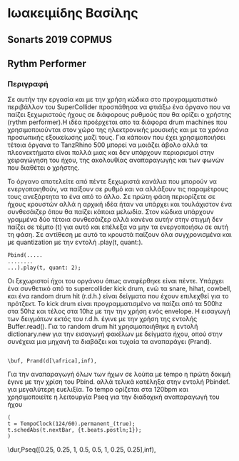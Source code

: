 # Ιωακειμίδης Βασίλης 
## Sonarts 2019 COPMUS
## Rythm Performer 


### Περιγραφή 
Σε αυτήν την εργασία και με την χρήση κώδικα στο προγραμματιστικό περιβάλλον του SuperCollider προσπάθησα να φτιάξω ένα όργανο που να παίζει ξεχωριστούς ήχους σε διάφορους ρυθμούς που θα ορίζει ο χρήστης (rythm performer).Η ιδέα προέρχεται απο τα διάφορα drum machines που χρησιμοποιούνται στον χώρο της ηλεκτρονικής μουσικής και με τα χρόνια προσωπικής εξοικείωσης  μαζί τους. Για κάποιον που έχει χρησιμοποιήσει τέτοια όργανα  το TanzRhino 500 μπορεί να μοιάζει άβολο αλλά τα πλεονεκτήματα είναι πολλά μιας και δεν υπάρχουν περιορισμοί στην χειραγώγηση του ήχου, της ακολουθίας αναπαραγωγής και των φωνών που διαθέτει ο χρήστης.

Το όργανο αποτελείτε από πέντε ξεχωριστά κανάλια που μπορούν να ενεργοποιηθούν, να παίξουν σε ρυθμό και να αλλάξουν τις παραμέτρους τους ανεξάρτητα το ένα από το άλλο. Σε πρώτη φάση περιορίζετε σε ήχους κρουστών αλλά η αρχική ιδέα ήταν να υπάρχει και τουλάχιστον ένα συνθεσάιζερ όπου θα παίζει κάποια μελωδία. Στον κώδικα υπάρχουν γραμμένα δύο τέτοια συνθεσάιζερ αλλά κανένα αυτήν στην στιγμή δεν παίζει σε τέμπο (t) για αυτό και επέλεξα να μην τα ενεργοποιήσω σε αυτή τη φάση. Σε αντίθεση με αυτό τα κρουστά παίζουν όλα συγχρονισμένα και με quantization με την εντολή .play(t, quant:). 

``` 
Pbind(.....
........
...).play(t, quant: 2);
```

Οι ξεχωριστοί ήχοι του οργάνου όπως αναφέρθηκε είναι πέντε. Υπάρχει ένα συνθετικό από το supercollider kick drum, ενώ τα snare, hihat, cowbell, και ένα random drum hit (r.d.h.) είναι δείγματα που έχουν επιλεχθεί για το πρότζεκτ. Το kick drum είναι προγραμματισμένο να παίζει από τα 500hz στα 50hz και τέλος στα 10hz με την την χρήση ενός envelope. Η εισαγωγή των δειγμάτων εκτός του r.d.h. έγινε με την χρήση της εντολής Buffer.read(). Για το random drum hit χρησιμοποιήθηκε η εντολή dictionary.new για την εισαγωγή φακέλων με δείγματα ήχου, οπού στην συνέχεια μια μηχανή τα διαβάζει και τυχαία τα αναπαράγει (Prand).
```

```
```
\buf, Prand(d[\africa],inf),
```

Για την αναπαραγωγή όλων των ήχων σε λούπα με tempo η πρώτη δοκιμή έγινε με την χρίση του Pbind. αλλά τελικά κατέληξα στην εντολή Pbindef. για μεγαλύτερη ευελιξία. Το tempo ορίζεται στα 120bpm και χρησιμοποιείτε η λειτουργία Pseq για την διαδοχική αναπαραγωγή του ήχου

```
(
t = TempoClock(124/60).permanent_(true);
t.schedAbs(t.nextBar, {t.beats.postln;1});
)
```
\dur,Pseq([0.25, 0.25, 1, 0.5, 0.5, 1, 0.25, 0.25],inf),
```
